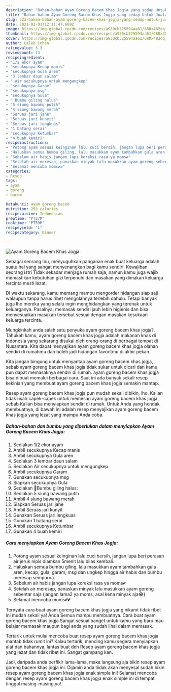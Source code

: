 ```yaml
---
description: "Bahan-bahan Ayam Goreng Bacem Khas Jogja yang sedap Untuk Jualan"
title: "Bahan-bahan Ayam Goreng Bacem Khas Jogja yang sedap Untuk Jualan"
slug: 523-bahan-bahan-ayam-goreng-bacem-khas-jogja-yang-sedap-untuk-jualan
date: 2021-02-01T12:11:47.689Z
image: https://img-global.cpcdn.com/recipes/a930cb325594aa61/680x482cq70/ayam-goreng-bacem-khas-jogja-foto-resep-utama.jpg
thumbnail: https://img-global.cpcdn.com/recipes/a930cb325594aa61/680x482cq70/ayam-goreng-bacem-khas-jogja-foto-resep-utama.jpg
cover: https://img-global.cpcdn.com/recipes/a930cb325594aa61/680x482cq70/ayam-goreng-bacem-khas-jogja-foto-resep-utama.jpg
author: Caleb Cohen
ratingvalue: 3.3
reviewcount: 13
recipeingredient:
- "1/2 ekor ayam"
- "secukupnya Kecap manis"
- "secukupnya Gula aren"
- "3 lembar daun salam"
- " Air secukupnya untuk mengungkep"
- "secukupnya Garam"
- "secukupnya msg"
- "secukupnya Gula"
- " Bumbu giling halus"
- "5 siung bawang putih"
- "4 siung bawang merah"
- "Seruas jari jahe"
- "Seruas jari kunyit"
- "Seruas jari lengkuas"
- "1 batang serai"
- "secukupnya Ketumbar"
- "4 buah kemiri"
recipeinstructions:
- "Potong ayam sesuai keinginan lalu cuci bersih, jangan lupa beri perasan air jeruk nipis diamkan 5menit lalu bilas kembali."
- "Haluskan semua bumbu giling, lalu masukkan ayam tambahkan gula aren, kecap, gula, garam, msg dan ungkep hingga air habis dan bumbu meresap sempurna."
- "Sebelum air habis jangan lupa koreksi rasa ya moms💕"
- "Setelah air meresap, panaskan minyak lalu masukkan ayam goreng sebentar saja (jangan lama2 ya moms, asal kena minyak aja😂)"
- "Selamat mencoba moms💕💕"
categories:
- Resep
tags:
- ayam
- goreng
- bacem

katakunci: ayam goreng bacem 
nutrition: 293 calories
recipecuisine: Indonesian
preptime: "PT37M"
cooktime: "PT59M"
recipeyield: "1"
recipecategory: Dinner

---
```



![Ayam Goreng Bacem Khas Jogja](https://img-global.cpcdn.com/recipes/a930cb325594aa61/680x482cq70/ayam-goreng-bacem-khas-jogja-foto-resep-utama.jpg)

Sebagai seorang ibu, menyuguhkan panganan enak buat keluarga adalah suatu hal yang sangat menyenangkan bagi kamu sendiri. Kewajiban seorang istri Tidak sekadar menjaga rumah saja, namun kamu juga wajib memastikan kebutuhan gizi terpenuhi dan masakan yang dimakan keluarga tercinta mesti lezat.

Di waktu  sekarang, kamu memang mampu mengorder hidangan siap saji walaupun tanpa harus ribet mengolahnya terlebih dahulu. Tetapi banyak juga lho mereka yang selalu ingin menghidangkan yang terenak untuk keluarganya. Pasalnya, memasak sendiri jauh lebih higienis dan bisa menyesuaikan masakan tersebut sesuai dengan masakan kesukaan keluarga tercinta. 



Mungkinkah anda salah satu penyuka ayam goreng bacem khas jogja?. Tahukah kamu, ayam goreng bacem khas jogja adalah makanan khas di Indonesia yang sekarang disukai oleh orang-orang di berbagai tempat di Nusantara. Kita dapat menyajikan ayam goreng bacem khas jogja olahan sendiri di rumahmu dan boleh jadi hidangan favoritmu di akhir pekan.

Kita jangan bingung untuk menyantap ayam goreng bacem khas jogja, sebab ayam goreng bacem khas jogja tidak sukar untuk dicari dan kamu pun dapat memasaknya sendiri di rumah. ayam goreng bacem khas jogja bisa dibuat memalui berbagai cara. Saat ini ada banyak sekali resep kekinian yang membuat ayam goreng bacem khas jogja semakin mantap.

Resep ayam goreng bacem khas jogja pun mudah sekali dibikin, lho. Kalian tidak usah capek-capek untuk memesan ayam goreng bacem khas jogja, sebab Kalian bisa menyiapkan sendiri di rumah. Untuk Anda yang hendak membuatnya, di bawah ini adalah resep menyajikan ayam goreng bacem khas jogja yang lezat yang mampu Anda coba.

<!--inarticleads1-->

##### Bahan-bahan dan bumbu yang diperlukan dalam menyiapkan Ayam Goreng Bacem Khas Jogja:

1. Sediakan 1/2 ekor ayam
1. Ambil secukupnya Kecap manis
1. Ambil secukupnya Gula aren
1. Sediakan 3 lembar daun salam
1. Sediakan  Air secukupnya untuk mengungkep
1. Ambil secukupnya Garam
1. Gunakan secukupnya msg
1. Siapkan secukupnya Gula
1. Sediakan  🌱Bumbu giling halus:
1. Sediakan 5 siung bawang putih
1. Ambil 4 siung bawang merah
1. Siapkan Seruas jari jahe
1. Ambil Seruas jari kunyit
1. Gunakan Seruas jari lengkuas
1. Gunakan 1 batang serai
1. Ambil secukupnya Ketumbar
1. Gunakan 4 buah kemiri




<!--inarticleads2-->

##### Cara menyiapkan Ayam Goreng Bacem Khas Jogja:

1. Potong ayam sesuai keinginan lalu cuci bersih, jangan lupa beri perasan air jeruk nipis diamkan 5menit lalu bilas kembali.
1. Haluskan semua bumbu giling, lalu masukkan ayam tambahkan gula aren, kecap, gula, garam, msg dan ungkep hingga air habis dan bumbu meresap sempurna.
1. Sebelum air habis jangan lupa koreksi rasa ya moms💕
1. Setelah air meresap, panaskan minyak lalu masukkan ayam goreng sebentar saja (jangan lama2 ya moms, asal kena minyak aja😂)
1. Selamat mencoba moms💕💕




Ternyata cara buat ayam goreng bacem khas jogja yang nikamt tidak ribet ini mudah sekali ya! Anda Semua mampu membuatnya. Cara buat ayam goreng bacem khas jogja Sangat sesuai banget untuk kamu yang baru mau belajar memasak maupun bagi anda yang sudah lihai dalam memasak.

Tertarik untuk mulai mencoba buat resep ayam goreng bacem khas jogja mantab tidak rumit ini? Kalau tertarik, mending kamu segera menyiapkan alat dan bahannya, lantas buat deh Resep ayam goreng bacem khas jogja yang lezat dan tidak ribet ini. Sangat gampang kan. 

Jadi, daripada anda berfikir lama-lama, maka langsung aja bikin resep ayam goreng bacem khas jogja ini. Dijamin anda tiidak akan menyesal sudah bikin resep ayam goreng bacem khas jogja enak simple ini! Selamat mencoba dengan resep ayam goreng bacem khas jogja enak simple ini di tempat tinggal masing-masing,ya!.

